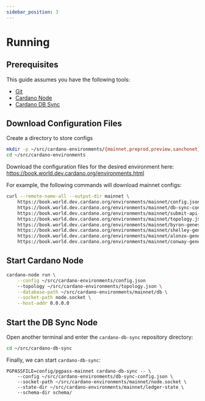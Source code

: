 ```yaml
---
sidebar_position: 3
---
```

# Running

## Prerequisites

This guide assumes you have the following tools:

 * [Git](https://git-scm.com/download)
 * [Cardano Node](https://github.com/input-output-hk/cardano-node-wiki/blob/main/docs/getting-started/install.md)
 * [Cardano DB Sync](installing.md)

## Download Configuration Files

Create a directory to store configs

```bash
mkdir -p ~/src/cardano-environments/{mainnet,preprod,preview,sanchonet}
cd ~/src/cardano-environments
```

Download the configuration files for the desired environment here:
https://book.world.dev.cardano.org/environments.html

For example, the following commands will download mainnet configs:
```bash
curl --remote-name-all --output-dir mainnet \
    https://book.world.dev.cardano.org/environments/mainnet/config.json \
    https://book.world.dev.cardano.org/environments/mainnet/db-sync-config.json \
    https://book.world.dev.cardano.org/environments/mainnet/submit-api-config.json \
    https://book.world.dev.cardano.org/environments/mainnet/topology.json \
    https://book.world.dev.cardano.org/environments/mainnet/byron-genesis.json \
    https://book.world.dev.cardano.org/environments/mainnet/shelley-genesis.json \
    https://book.world.dev.cardano.org/environments/mainnet/alonzo-genesis.json \
    https://book.world.dev.cardano.org/environments/mainnet/conway-genesis.json
```

## Start Cardano Node
```bash
cardano-node run \
    --config ~/src/cardano-environments/config.json
    --topology ~/src/cardano-environments/topology.json \
    --database-path ~/src/cardano-environments/mainnet/db \
    --socket-path node.socket \
    --host-addr 0.0.0.0
```

## Start the DB Sync Node

Open another terminal and enter the `cardano-db-sync` repository directory:

```bash
cd ~/src/cardano-db-sync
```

Finally, we can start `cardano-db-sync`:

```
PGPASSFILE=config/pgpass-mainnet cardano-db-sync -- \
    --config ~/src/cardano-environments/db-sync-config.json \
    --socket-path ~/src/cardano-environments/mainnet/node.socket \
    --state-dir ~/src/cardano-environments/mainnet/ledger-state \
    --schema-dir schema/
```
